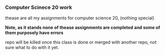 ### Computer Scinece 20 work ###

thease are all my assignments for computer science 20, (nothing special)

**Note, as it stands none of thease assignments are completed and some of them purposely have errors**

repo will be killed once this class is done or merged with another repo, not sure what to do with it yet.
